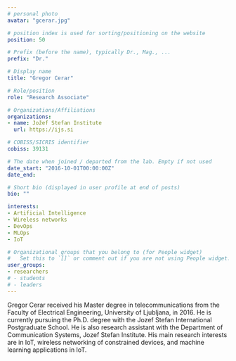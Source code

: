 ```yaml
---
# personal photo
avatar: "gcerar.jpg"

# position index is used for sorting/positioning on the website
position: 50

# Prefix (before the name), typically Dr., Mag., ...
prefix: "Dr."

# Display name
title: "Gregor Cerar"

# Role/position
role: "Research Associate"

# Organizations/Affiliations
organizations:
- name: Jožef Stefan Institute
  url: https://ijs.si

# COBISS/SICRIS identifier
cobiss: 39131

# The date when joined / departed from the lab. Empty if not used
date_start: "2016-10-01T00:00:00Z"
date_end:

# Short bio (displayed in user profile at end of posts)
bio: ""

interests:
- Artificial Intelligence
- Wireless networks
- DevOps
- MLOps
- IoT

# Organizational groups that you belong to (for People widget)
#   Set this to `[]` or comment out if you are not using People widget.
user_groups:
- researchers
# - students
# - leaders
---
```


Gregor Cerar received his Master degree in telecommunications from the Faculty of Electrical Engineering, University of Ljubljana, in 2016. He is currently pursuing the Ph.D. degree with the Jozef Stefan International Postgraduate School. He is also research assistant with the Department of Communication Systems, Jozef Stefan Institute. His main research interests are in IoT, wireless networking of constrained devices, and machine learning applications in IoT.
